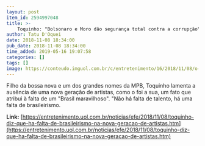 ```yaml
---
layout: post
item_id: 2594997048
title: >-
    Toquinho: "Bolsonaro e Moro dão segurança total contra a corrupção"
author: Tatu D'Oquei
date: 2018-11-08 18:34:00
pub_date: 2018-11-08 18:34:00
time_added: 2019-05-16 19:07:58
categories: []
tags: []
image: https://conteudo.imguol.com.br/c/entretenimento/16/2018/11/08/o-cantor-e-compositor-toquinho-posa-para-o-uol-1541713680175_v2_615x300.jpg
---
```


Filho da bossa nova e um dos grandes nomes da MPB, Toquinho lamenta a ausência de uma nova geração de artistas, como o foi a sua, um fato que atribui à falta de um "Brasil maravilhoso". "Não há falta de talento, há uma falta de brasileirismo.

**Link:** [https://entretenimento.uol.com.br/noticias/efe/2018/11/08/toquinho-diz-que-ha-falta-de-brasileirismo-na-nova-geracao-de-artistas.htm](https://entretenimento.uol.com.br/noticias/efe/2018/11/08/toquinho-diz-que-ha-falta-de-brasileirismo-na-nova-geracao-de-artistas.htm)

